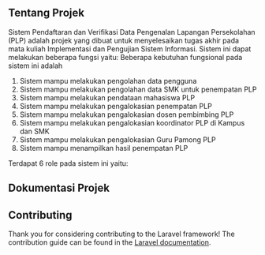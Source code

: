 ## Tentang Projek

Sistem Pendaftaran dan Verifikasi Data Pengenalan Lapangan Persekolahan (PLP) adalah projek yang dibuat untuk menyelesaikan tugas akhir pada mata kuliah Implementasi dan Pengujian Sistem Informasi. Sistem ini dapat melakukan beberapa fungsi yaitu:
Beberapa kebutuhan fungsional pada sistem ini adalah
1. Sistem mampu melakukan pengolahan data pengguna
2. Sistem mampu melakukan pengolahan data SMK untuk penempatan PLP
3. Sistem mampu melakukan pendataan mahasiswa PLP
4. Sistem mampu melakukan pengalokasian penempatan PLP
5. Sistem mampu melakukan pengalokasian dosen pembimbing PLP
6. Sistem mampu melakukan pengalokasian koordinator PLP di Kampus dan SMK
7. Sistem mampu melakukan pengalokasian Guru Pamong PLP
8. Sistem mampu menampilkan hasil penempatan PLP

Terdapat 6 role pada sistem ini yaitu:


## Dokumentasi Projek


## Contributing

Thank you for considering contributing to the Laravel framework! The contribution guide can be found in the [Laravel documentation](https://laravel.com/docs/contributions).
